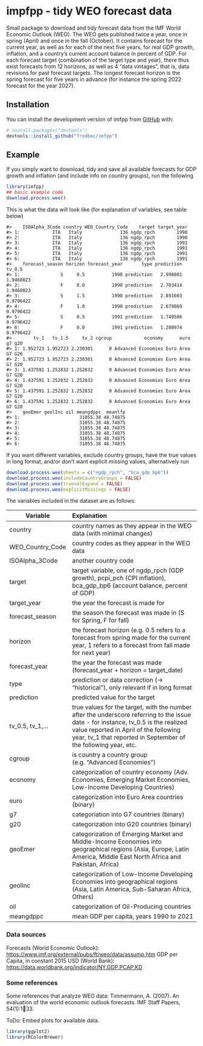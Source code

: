 
<!-- README.md is generated from README.Rmd. Please edit that file -->

# impfpp - tidy WEO forecast data

<!-- badges: start -->
<!-- badges: end -->

Small package to download and tidy forecast data from the IMF World
Economic Outlook (WEO). The WEO gets published twice a year, once in
spring (April) and once in the fall (October). It contains forecast for
the current year, as well as for each of the next five years, for real
GDP growth, inflation, and a country’s current account balance in
percent of GDP. For each forecast target (combination of the target type
and year), there thus exist forecasts from 12 horizons, as well as 4
“data vintages”, that is, data revisions for past forecast targets. The
longest forecast horizon is the spring forecast for five years in
advance (for instance the spring 2022 forecast for the year 2027).

## Installation

You can install the development version of imfpp from
[GitHub](https://github.com/) with:

``` r
# install.packages("devtools")
devtools::install_github("fredbec/imfpp")
```

## Example

If you simply want to download, tidy and save all available forecasts
for GDP growth and inflation (and include info on country groups), run
the following

``` r
library(imfpp)
## basic example code
download.process.weo()
```

This is what the data will look like (for explanation of variables, see
table below)

    #>    ISOAlpha_3Code country WEO_Country_Code    target target_year
    #> 1:            ITA   Italy              136 ngdp_rpch        1990
    #> 2:            ITA   Italy              136 ngdp_rpch        1990
    #> 3:            ITA   Italy              136 ngdp_rpch        1991
    #> 4:            ITA   Italy              136 ngdp_rpch        1991
    #> 5:            ITA   Italy              136 ngdp_rpch        1991
    #> 6:            ITA   Italy              136 ngdp_rpch        1991
    #>    forecast_season horizon forecast_year       type prediction    tv_0.5
    #> 1:               S     0.5          1990 prediction   2.998801 1.9468023
    #> 2:               F     0.0          1990 prediction   2.703414 1.9468023
    #> 3:               S     1.5          1990 prediction   2.891603 0.9796422
    #> 4:               F     1.0          1990 prediction   2.679869 0.9796422
    #> 5:               S     0.5          1991 prediction   1.749586 0.9796422
    #> 6:               F     0.0          1991 prediction   1.280974 0.9796422
    #>        tv_1   tv_1.5     tv_2 cgroup            economy      euro g7 g20
    #> 1: 1.952723 1.952723 2.230301      0 Advanced Economies Euro Area G7 G20
    #> 2: 1.952723 1.952723 2.230301      0 Advanced Economies Euro Area G7 G20
    #> 3: 1.437591 1.252832 1.252832      0 Advanced Economies Euro Area G7 G20
    #> 4: 1.437591 1.252832 1.252832      0 Advanced Economies Euro Area G7 G20
    #> 5: 1.437591 1.252832 1.252832      0 Advanced Economies Euro Area G7 G20
    #> 6: 1.437591 1.252832 1.252832      0 Advanced Economies Euro Area G7 G20
    #>    geoEmer geolInc oil meangdppc  meanlfp
    #> 1:                      31055.38 48.74875
    #> 2:                      31055.38 48.74875
    #> 3:                      31055.38 48.74875
    #> 4:                      31055.38 48.74875
    #> 5:                      31055.38 48.74875
    #> 6:                      31055.38 48.74875

If you want different variables, exclude country groups, have the true
values in long format, and/or don’t want explicit missing values,
alternatively run

``` r
download.process.weo(sheets = c("ngdp_rpch", "bca_gdp_bp6"))
download.process.weo(includeCountryGroups = FALSE)
download.process.weo(truevalExpand = FALSE)
download.process.weo(explicitMissings = FALSE)
```

The variables included in the dataset are as follows:

| Variable         | Explanation                                                                                                                                                                                                                                    |
|------------------|:-----------------------------------------------------------------------------------------------------------------------------------------------------------------------------------------------------------------------------------------------|
| country          | country names as they appear in the WEO data (with minimal changes)                                                                                                                                                                            |
| WEO_Country_Code | country codes as they appear in the WEO data                                                                                                                                                                                                   |
| ISOAlpha_3Code   | another country code                                                                                                                                                                                                                           |
| target           | target variable, one of ngdp_rpch (GDP growth), pcpi_pch (CPI inflation), bca_gdp_bp6 (account balance, percent of GDP)                                                                                                                        |
| target_year      | the year the forecast is made for                                                                                                                                                                                                              |
| forecast_season  | the season the forecast was made in (S for Spring, F for fall)                                                                                                                                                                                 |
| horizon          | the forecast horizon (e.g. 0.5 refers to a forecast from spring made for the current year, 1 refers to a forecast from fall made for next year)                                                                                                |
| forecast_year    | the year the forecast was made (forecast_year + horizon = target_date)                                                                                                                                                                         |
| type             | prediction or data correction (-\> “historical”), only relevant if in long format                                                                                                                                                              |
| prediction       | predicted value for the target                                                                                                                                                                                                                 |
| tv_0.5, tv_1,…   | true values for the target, with the number after the underscore referring to the issue date - for instance, tv_0.5 is the realized value reported in April of the following year, tv_1 that reported in September of the following year, etc. |
| cgroup           | is country a country group (e.g. “Advanced Economies”)                                                                                                                                                                                         |
| economy          | categorization of country economy (Adv. Economies, Emerging Market Economies, Low-Income Developing Countries)                                                                                                                                 |
| euro             | categorization into Euro Area countries (binary)                                                                                                                                                                                               |
| g7               | categoriation into G7 countries (binary)                                                                                                                                                                                                       |
| g20              | categorization into G20 countries (binary)                                                                                                                                                                                                     |
| geoEmer          | categorization of Emerging Market and Middle-Income Economies into geographical regions (Asia, Europe, Latin America, Middle East North Africa and Pakistan, Africa)                                                                           |
| geolInc          | categorization of Low-Income Developing Economies into geographical regions (Asia, Latin America, Sub-Saharan Africa, Others)                                                                                                                  |
| oil              | categorization of Oil-Producing countries                                                                                                                                                                                                      |
| meangdppc        | mean GDP per capita, years 1990 to 2021                                                                                                                                                                                                        |

### Data sources

Forecasts (World Economic Outlook):
<https://www.imf.org/external/pubs/ft/weo/data/assump.htm> GDP per
Capita, in constant 2015 USD (World Bank):
<https://data.worldbank.org/indicator/NY.GDP.PCAP.KD>

### Some references

Some references that analyze WEO data: Timmermann, A. (2007). An
evaluation of the world economic outlook forecasts. IMF Staff Papers,
54(1):133.

ToDo: Embed plots for available data.

``` r
library(ggplot2)
library(RColorBrewer)
```

